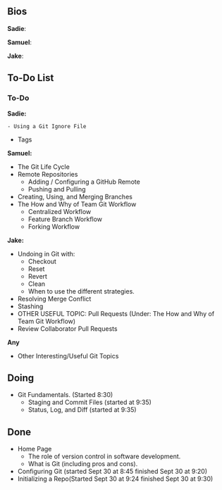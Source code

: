 ## Bios
**Sadie**:

**Samuel**:

**Jake**:

## To-Do List
### To-Do
**Sadie:** 
  

    - Using a Git Ignore File
- Tags
  
**Samuel:** 
- The Git Life Cycle
- Remote Repositories
    - Adding / Configuring a GitHub Remote
    - Pushing and Pulling
- Creating, Using, and Merging Branches
- The How and Why of Team Git Workflow
    - Centralized Workflow
    - Feature Branch Workflow
    - Forking Workflow



**Jake:** 
- Undoing in Git with:
    - Checkout
    - Reset
    - Revert
    - Clean 
    - When to use the different strategies.
- Resolving Merge Conflict
- Stashing
- OTHER USEFUL TOPIC: Pull Requests (Under: The How and Why of Team Git Workflow)
- Review Collaborator Pull Requests

**Any**
- Other Interesting/Useful Git Topics

## Doing
- Git Fundamentals. (Started 8:30)
    - Staging and Commit Files (started at 9:35)
    - Status, Log, and Diff (started at 9:35)


## Done
- Home Page
    - The role of version control in software development.
    - What is Git (including pros and cons).
- Configuring Git (started Sept 30 at 8:45 finished Sept 30 at 9:20)
- Initializing a Repo(Started Sept 30 at 9:24 finished Sept 30 at 9:30)